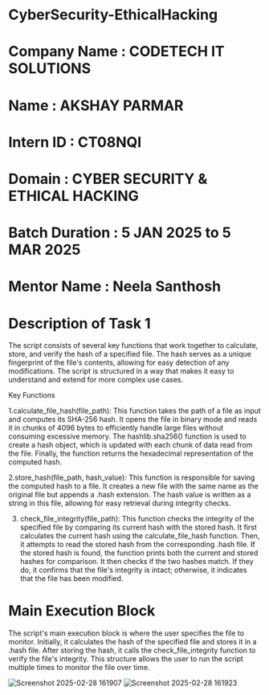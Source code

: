 # CyberSecurity-EthicalHacking

# Company Name : CODETECH IT SOLUTIONS
# Name : AKSHAY PARMAR
# Intern ID : CT08NQI
# Domain : CYBER SECURITY & ETHICAL HACKING
# Batch Duration : 5 JAN 2025 to 5 MAR 2025 
# Mentor Name : Neela Santhosh


# Description of Task 1

The script consists of several key functions that work together to calculate, store, and verify the hash of a specified file. The hash serves as a unique fingerprint of the file's contents, allowing for easy detection of any modifications. The script is structured in a way that makes it easy to understand and extend for more complex use cases.

Key Functions

1.calculate_file_hash(file_path): This function takes the path of a file as input and computes its SHA-256 hash. It opens the file in binary mode and reads it in chunks of 4096 bytes to efficiently handle large files without consuming excessive memory. The hashlib.sha256() function is used to create a hash object, which is updated with each chunk of data read from the file. Finally, the function returns the hexadecimal representation of the computed hash.

2.store_hash(file_path, hash_value): This function is responsible for saving the computed hash to a file. It creates a new file with the same name as the original file but appends a .hash extension. The hash value is written as a string in this file, allowing for easy retrieval during integrity checks.

3. check_file_integrity(file_path): This function checks the integrity of the specified file by comparing its current hash with the stored hash. It first calculates the current hash using the calculate_file_hash function. Then, it attempts to read the stored hash from the corresponding .hash file. If the stored hash is found, the function prints both the current and stored hashes for comparison. It then checks if the two hashes match. If they do, it confirms that the file's integrity is intact; otherwise, it indicates that the file has been modified.

# Main Execution Block
The script's main execution block is where the user specifies the file to monitor. Initially, it calculates the hash of the specified file and stores it in a .hash file. After storing the hash, it calls the check_file_integrity function to verify the file's integrity. This structure allows the user to run the script multiple times to monitor the file over time.

![Screenshot 2025-02-28 161907](https://github.com/user-attachments/assets/6c4c0167-5395-4a9a-ba88-89e3377fe8de)
![Screenshot 2025-02-28 161923](https://github.com/user-attachments/assets/be35a790-63c6-455f-b15c-a9157edc4126)

